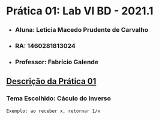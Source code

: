 # Prática 01: Lab VI BD - 2021.1
- ### Aluna: Leticia Macedo Prudente de Carvalho
- ### RA: 1460281813024
- ### Professor: Fabrício Galende

## [Descrição da Prática 01](https://github.com/leticiaprudente/lab_bd_vi/blob/main/pratica01_work_description_2021_01%20(1).pdf)

### Tema Escolhido: Cáculo do Inverso 

```Exemplo: ao receber x, retornar 1/x```
